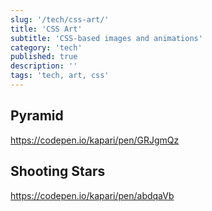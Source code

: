 ```yaml
---
slug: '/tech/css-art/'
title: 'CSS Art'
subtitle: 'CSS-based images and animations'
category: 'tech'
published: true
description: ''
tags: 'tech, art, css'
---
```


## Pyramid

https://codepen.io/kapari/pen/GRJgmQz

## Shooting Stars

https://codepen.io/kapari/pen/abdqaVb
